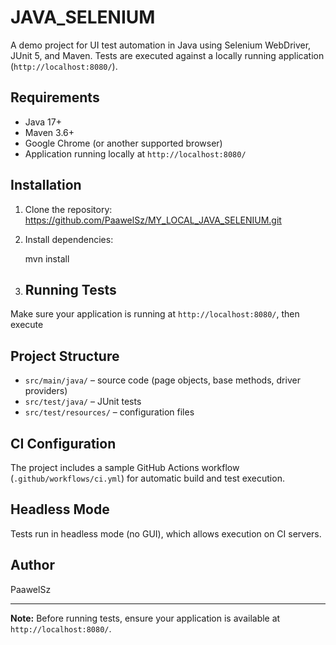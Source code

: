 # JAVA_SELENIUM

A demo project for UI test automation in Java using Selenium WebDriver, JUnit 5, and Maven. Tests are executed against a locally running application (`http://localhost:8080/`).

## Requirements

- Java 17+
- Maven 3.6+
- Google Chrome (or another supported browser)
- Application running locally at `http://localhost:8080/`

## Installation

1. Clone the repository:
   https://github.com/PaawelSz/MY_LOCAL_JAVA_SELENIUM.git 
2. Install dependencies:

    mvn install
3. ## Running Tests

Make sure your application is running at `http://localhost:8080/`, then execute
## Project Structure

- `src/main/java/` – source code (page objects, base methods, driver providers)
- `src/test/java/` – JUnit tests
- `src/test/resources/` – configuration files

## CI Configuration

The project includes a sample GitHub Actions workflow (`.github/workflows/ci.yml`) for automatic build and test execution.

## Headless Mode

Tests run in headless mode (no GUI), which allows execution on CI servers.

## Author

PaawelSz

---

**Note:** Before running tests, ensure your application is available at `http://localhost:8080/`.
